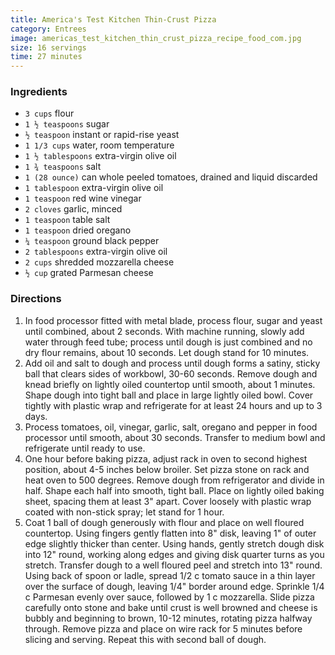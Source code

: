```yaml
---
title: America's Test Kitchen Thin-Crust Pizza
category: Entrees
image: americas_test_kitchen_thin_crust_pizza_recipe_food_com.jpg
size: 16 servings
time: 27 minutes
---
```


### Ingredients

* `3 cups` flour
* `1 ½ teaspoons` sugar
* `½ teaspoon` instant or rapid-rise yeast
* `1 1/3 cups` water, room temperature
* `1 ½ tablespoons` extra-virgin olive oil
* `1 ¾ teaspoons` salt
* `1 (28 ounce)` can whole peeled tomatoes, drained and liquid discarded
* `1 tablespoon` extra-virgin olive oil
* `1 teaspoon` red wine vinegar
* `2 cloves` garlic, minced
* `1 teaspoon` table salt
* `1 teaspoon` dried oregano
* `¼ teaspoon` ground black pepper
* `2 tablespoons` extra-virgin olive oil
* `2 cups` shredded mozzarella cheese
* `½ cup` grated Parmesan cheese

### Directions

1. In food processor fitted with metal blade, process flour, sugar and yeast until combined, about 2 seconds. With machine running, slowly add water through feed tube; process until dough is just combined and no dry flour remains, about 10 seconds. Let dough stand for 10 minutes.
2. Add oil and salt to dough and process until dough forms a satiny, sticky ball that clears sides of workbowl, 30-60 seconds. Remove dough and knead briefly on lightly oiled countertop until smooth, about 1 minutes. Shape dough into tight ball and place in large lightly oiled bowl. Cover tightly with plastic wrap and refrigerate for at least 24 hours and up to 3 days.
3. Process tomatoes, oil, vinegar, garlic, salt, oregano and pepper in food processor until smooth, about 30 seconds. Transfer to medium bowl and refrigerate until ready to use.
4. One hour before baking pizza, adjust rack in oven to second highest position, about 4-5 inches below broiler. Set pizza stone on rack and heat oven to 500 degrees. Remove dough from refrigerator and divide in half. Shape each half into smooth, tight ball. Place on lightly oiled baking sheet, spacing them at least 3" apart. Cover loosely with plastic wrap coated with non-stick spray; let stand for 1 hour.
5. Coat 1 ball of dough generously with flour and place on well floured countertop. Using fingers gently flatten into 8" disk, leaving 1" of outer edge slightly thicker than center. Using hands, gently stretch dough disk into 12" round, working along edges and giving disk quarter turns as you stretch. Transfer dough to a well floured peel and stretch into 13" round. Using back of spoon or ladle, spread 1/2 c tomato sauce in a thin layer over the surface of dough, leaving 1/4" border around edge. Sprinkle 1/4 c Parmesan evenly over sauce, followed by 1 c mozzarella. Slide pizza carefully onto stone and bake until crust is well browned and cheese is bubbly and beginning to brown, 10-12 minutes, rotating pizza halfway through. Remove pizza and place on wire rack for 5 minutes before slicing and serving. Repeat this with second ball of dough.